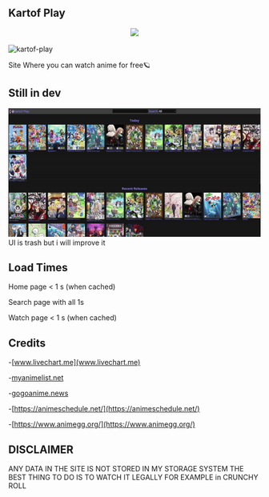 

## Kartof Play
<p align="center">
<img src="./views/src/images/kartof-play.png">
</p>

![kartof-play](https://img.shields.io/github/languages/top/Kartofi/kartof-play)

<a>Site Where you can watch anime for free🪐</a>
  


## Still in dev
<img aling="center" src="./imgs/preview.gif">
UI is trash but i will improve it

## Load Times
Home page  < 1 s (when cached)

Search page with all 1s

Watch page < 1 s (when cached)

## Credits
-[www.livechart.me](www.livechart.me)

-[myanimelist.net](myanimelist.net)

-[gogoanime.news](gogoanime.news)

-[https://animeschedule.net/](https://animeschedule.net/)

-[https://www.animegg.org/](https://www.animegg.org/)

## DISCLAIMER
ANY DATA IN THE SITE IS NOT STORED IN MY STORAGE SYSTEM
THE BEST THING TO DO IS TO WATCH IT LEGALLY FOR EXAMPLE in CRUNCHY ROLL
